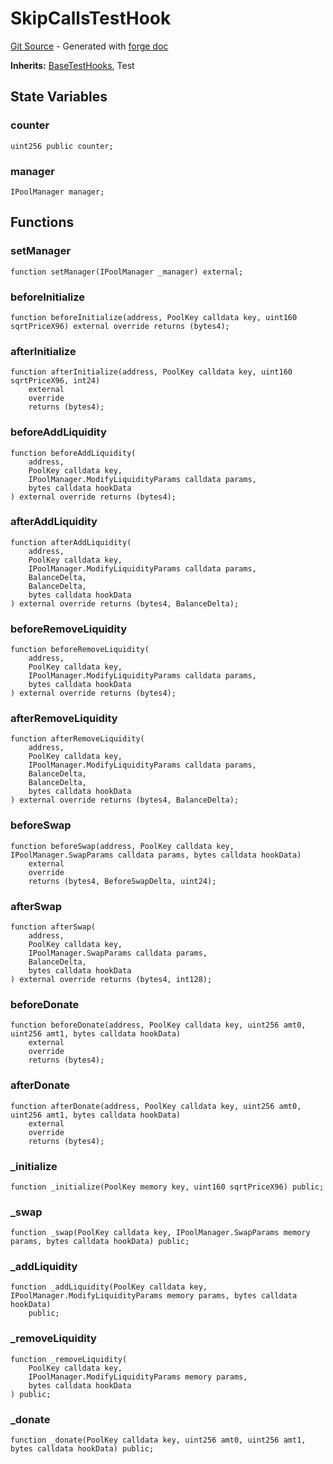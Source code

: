 # SkipCallsTestHook
[Git Source](https://github.com/uniswap/v4-core/blob/b619b6718e31aa5b4fa0286520c455ceb950276d/src/test/SkipCallsTestHook.sol) - Generated with [forge doc](https://book.getfoundry.sh/reference/forge/forge-doc)

**Inherits:**
[BaseTestHooks](contracts/v4/reference/core/test/BaseTestHooks.md), Test


## State Variables
### counter

```solidity
uint256 public counter;
```


### manager

```solidity
IPoolManager manager;
```


## Functions
### setManager


```solidity
function setManager(IPoolManager _manager) external;
```

### beforeInitialize


```solidity
function beforeInitialize(address, PoolKey calldata key, uint160 sqrtPriceX96) external override returns (bytes4);
```

### afterInitialize


```solidity
function afterInitialize(address, PoolKey calldata key, uint160 sqrtPriceX96, int24)
    external
    override
    returns (bytes4);
```

### beforeAddLiquidity


```solidity
function beforeAddLiquidity(
    address,
    PoolKey calldata key,
    IPoolManager.ModifyLiquidityParams calldata params,
    bytes calldata hookData
) external override returns (bytes4);
```

### afterAddLiquidity


```solidity
function afterAddLiquidity(
    address,
    PoolKey calldata key,
    IPoolManager.ModifyLiquidityParams calldata params,
    BalanceDelta,
    BalanceDelta,
    bytes calldata hookData
) external override returns (bytes4, BalanceDelta);
```

### beforeRemoveLiquidity


```solidity
function beforeRemoveLiquidity(
    address,
    PoolKey calldata key,
    IPoolManager.ModifyLiquidityParams calldata params,
    bytes calldata hookData
) external override returns (bytes4);
```

### afterRemoveLiquidity


```solidity
function afterRemoveLiquidity(
    address,
    PoolKey calldata key,
    IPoolManager.ModifyLiquidityParams calldata params,
    BalanceDelta,
    BalanceDelta,
    bytes calldata hookData
) external override returns (bytes4, BalanceDelta);
```

### beforeSwap


```solidity
function beforeSwap(address, PoolKey calldata key, IPoolManager.SwapParams calldata params, bytes calldata hookData)
    external
    override
    returns (bytes4, BeforeSwapDelta, uint24);
```

### afterSwap


```solidity
function afterSwap(
    address,
    PoolKey calldata key,
    IPoolManager.SwapParams calldata params,
    BalanceDelta,
    bytes calldata hookData
) external override returns (bytes4, int128);
```

### beforeDonate


```solidity
function beforeDonate(address, PoolKey calldata key, uint256 amt0, uint256 amt1, bytes calldata hookData)
    external
    override
    returns (bytes4);
```

### afterDonate


```solidity
function afterDonate(address, PoolKey calldata key, uint256 amt0, uint256 amt1, bytes calldata hookData)
    external
    override
    returns (bytes4);
```

### _initialize


```solidity
function _initialize(PoolKey memory key, uint160 sqrtPriceX96) public;
```

### _swap


```solidity
function _swap(PoolKey calldata key, IPoolManager.SwapParams memory params, bytes calldata hookData) public;
```

### _addLiquidity


```solidity
function _addLiquidity(PoolKey calldata key, IPoolManager.ModifyLiquidityParams memory params, bytes calldata hookData)
    public;
```

### _removeLiquidity


```solidity
function _removeLiquidity(
    PoolKey calldata key,
    IPoolManager.ModifyLiquidityParams memory params,
    bytes calldata hookData
) public;
```

### _donate


```solidity
function _donate(PoolKey calldata key, uint256 amt0, uint256 amt1, bytes calldata hookData) public;
```

